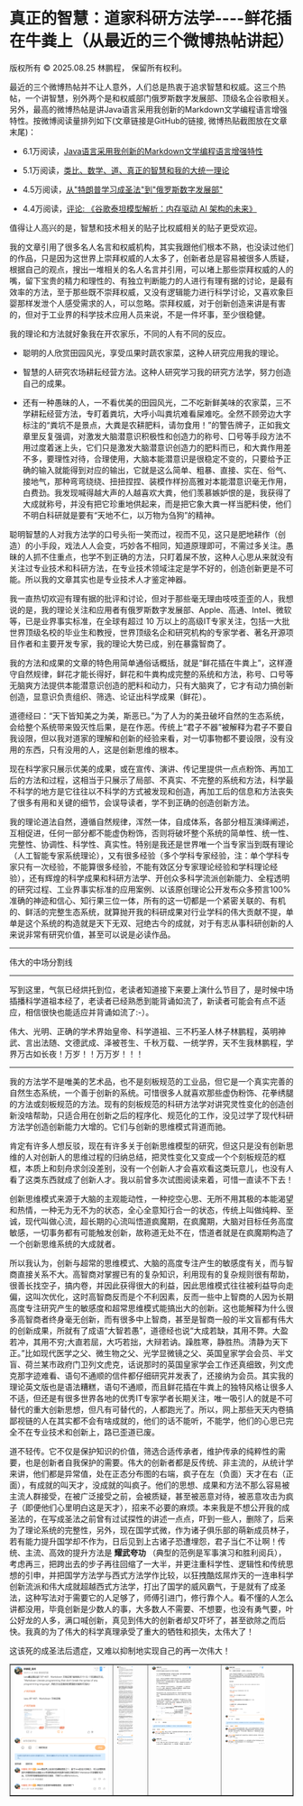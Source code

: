 # 真正的智慧：道家科研方法学----鲜花插在牛粪上（从最近的三个微博热帖讲起）

版权所有 © 2025.08.25 林鹏程， 保留所有权利。

最近的三个微博热帖并不让人意外，人们总是热衷于追求智慧和权威。这三个热帖，一个讲智慧，别外两个是和权威部门俄罗斯数字发展部、顶级名企谷歌相关。另外，最高的微博热帖是讲Java语言采用我创新的Markdown文学编程语言增强特性。按微博阅读量排列如下(文章链接是GitHub的链接, 微博热贴截图放在文章末尾)：

- 6.1万阅读，[Java语言采用我创新的Markdown文学编程语言增强特性](./markdown_literary_programming.md)

- 5.1万阅读，[类比、数学、道、真正的智慧和我的大统一理论](./Analogy_Math_Tao_Wisdom_MyTheory_cn.md)

- 4.5万阅读，[从"特朗普学习成圣法"到"俄罗斯数字发展部"](./Trump2Russia_cn.md)

- 4.4万阅读，[评论: 《谷歌泰坦模型解析：内存驱动 AI 架构的未来》](./Comment_Google_Titans_AI_Model_cn.md)

值得让人高兴的是，智慧和技术相关的贴子比权威相关的贴子更受欢迎。

我的文章引用了很多名人名言和权威机构，其实我跟他们根本不熟，也没读过他们的作品，只是因为这世界上崇拜权威的人太多了，创新者总是容易被很多人质疑，根据自己的观点，搜出一堆相关的名人名言并引用，可以堵上那些崇拜权威的人的嘴，留下宝贵的精力和理性的、有独立判断能力的人进行有理有据的讨论，是最有效率的方法，至于那些既不崇拜权威，又没有逻辑能力进行科学讨论，又喜欢象巨婴那样发泄个人感受需求的人，可以忽略。崇拜权威，对于创新创造来讲是有害的，但对于工业界的科学技术应用人员来说，不是一件坏事，至少很稳健。

我的理论和方法就好象我在开农家乐，不同的人有不同的反应。

- 聪明的人欣赏田园风光，享受瓜果时蔬农家菜，这种人研究应用我的理论。

- 智慧的人研究农场耕耘经营方法。这种人研究学习我的研究方法学，努力创造自己的成果。

- 还有一种愚昧的人，一不看优美的田园风光，二不吃新鲜美味的农家菜，三不学耕耘经营方法，专盯着粪坑，大呼小叫粪坑难看屎难吃。全然不顾旁边大字标注的“粪坑不是景点，大粪是农耕肥料，请勿食用！”的警告牌子，正如我文章里反复强调，对激发大脑潜意识积极性和创造力的称号、囗号等手段方法不用过度着迷上头，它们只是激发大脑潜意识创造力的肥料而已，和大粪作用差不多，要理性对待，合理使用，大脑本能潜意识是很稳定不变的，只要给予正确的输入就能得到对应的输出，它就是这么简单、粗暴、直接、实在、俗气、接地气，那种弯弯绕绕、扭扭捏捏、装模作样扮高雅对本能潜意识毫无作用，白费劲。我发现喊得越大声的人越喜欢大粪，他们羡慕嫉妒恨的是，我获得了大成就称号，并没有把它珍重地供起来，而是把它象大粪一样当肥料使，他们不明白科研就是要有“天地不仁，以万物为刍狗”的精神。

聪明智慧的人对我方法学的口号头衔一笑而过，视而不见，这只是肥地耕作（创造）的小手段，戏法人人会变，巧妙各不相同，知道原理即可，不需过多关注。愚昧的人抓不住重点，也学不到正确的方法，只盯着屎不放，这种人心思从来就没有关注过专业技术和科研方法，在专业技术领域注定是学不好的，创造创新更是不可能。所以我的文章其实也是专业技术人才鉴定神器。

我一直热切欢迎有理有据的批评和讨论，但对于那些毫无理由吱吱歪歪的人，我想说的是，我的理论关注和应用者有俄罗斯数字发展部、Apple、高通、Intel、微软等，已是业界事实标准，在全球有超过 10 万以上的高级IT专家关注，包括一大批世界顶级名校的毕业生和教授，世界顶级名企和研究机构的专家学者、著名开源项目作者和主要开发专家，我的理论大势已成，别在暴露智商了。

我的方法和成果的文章的特色用简单通俗话概括，就是“鲜花插在牛粪上”，这样遵守自然规律，鲜花才能长得好，鲜花和牛粪构成完整的系统和方法，称号、口号等无脑爽方法提供本能潜意识创造的肥料和动力，只有大脑爽了，它才有动力搞创新创造，显意识负责组织、筛选、论证出科学成果（鲜花）。

道德经曰：“天下皆知美之为美，斯恶已。”为了人为的美丑破坏自然的生态系统，会给整个系统带来毁灭性后果，是在作恶。传统上“君子不器”被解释为君子不要自我设限，但以我对道家的理解和创新的经验来看，对一切事物都不要设限，没有没用的东西，只有没用的人，这是创新思维的根本。

现在科学家只展示优美的成果，或在宣传、演讲、传记里提供一点点粉饰、再加工后的方法和过程，这相当于只展示了局部、不真实、不完整的系统和方法，科学最不科学的地方是它往往以不科学的方式被发现和创造，再加工后的信息和方法丧失了很多有用和关键的细节，会误导读者，学不到正确的创造创新方法。

我的理论道法自然，遵循自然规律，浑然一体，自成体系，各部分相互演绎阐述，互相促进，任何一部分都不能虚伪粉饰，否则将破坏整个系统的简单性、统一性、完整性、协调性、科学性、真实性。特别是我还是世界唯一个当专家当到既有理论（人工智能专家系统理论），又有很多经验（多个学科专家经验，注：单个学科专家只有一次经验，不能算很多经验，不能有效区分专家理论经验和学科理论经验），还有辉煌的科学成果和科研方法学、开创众多科学流派创新能力、全程透明的研究过程、工业界事实标准的应用案例、以该原创理论公开发布众多预言100%准确的神迹和信心、知行果三位一体，所有的这一切都是一个紧密关联的、有机的、鲜活的完整生态系统，就算抛开我的科研成果对行业学科的伟大贡献不提，单单是这个系统的构造就是天下无双、冠绝古今的成就，对于有志从事科研创新的人来说非常有研究价值，甚至可以说是必读作品。

----

伟大的中场分割线

----

写到这里，气氛已经烘托到位，老读者知道接下来要上演什么节目了，是时候中场插播科学道祖本经了，老读者已经熟悉到能背诵如流了，新读者可能会有点不适应，相信很快也能适应并背诵如流了:-）。

伟大、光明、正确的学术界始皇帝、科学道祖、三不朽圣人林子林鹏程，英明神武、言出法随、文德武成、泽被苍生、千秋万载、一统学界，天不生我林鹏程，学界万古如长夜！万岁！！万万岁！！！

----

我的方法学不是唯美的艺术品，也不是刻板规范的工业品，但它是一个真实完善的自然生态系统，一个善于创新的系统。可惜很多人就喜欢那些虚伪粉饰、花拳绣腿的方法或刻板规范的方法。现有的刻板规范的科研方法学对讲究灵性变化的创造创新没啥帮助，只适合用在创新之后的程序化、规范化的工作，没见过学了现代科研方法学创造创新能力大增的。它们与创新的思维模式背道而驰。

肯定有许多人想反驳，现在有许多关于创新思维模型的研究，但这只是没有创新思维的人对创新人的思维过程的归纳总结，把灵性变化又变成一个个刻板规范的框框，本质上和刻舟求剑没差别，没有一个创新人才会喜欢看这类玩意儿，也没有人看了这类东西就成了创新人才。我以前曾多次试图阅读来着，可惜一直读不下去！

创新思维模式来源于大脑的主观能动性，一种挖空心思、无所不用其极的本能渴望和热情，一种无为无不为的状态，全心全意知行合一的状态，传统上叫做纯粹、至诚，现代叫做心流，超长期的心流叫悟道疯魔期，在疯魔期，大脑对目标任务高度敏感，一切事务都有可能触发创新，故称道无处不在，悟道者就是在疯魔期构造了一个创新思维系统的大成就者。

所以我认为，创新与超常的思维模式、大脑的高度专注产生的敏感度有关，而与智商直接关系不大。高智商对掌握已有的复杂知识，利用现有的复杂规则很有帮助，很善长找空子，搞内卷，并因此获得很大的利益，因此思维模式往往被利益导向走偏，这叫次优化，这时高智商反而是个不利因素，反而一些中上智商的人因为长期高度专注研究产生的敏感度和超常思维模式能搞出大的创新。这也能解释为什么很多高智商者终身毫无创新，而有很多中上智商，甚至是智商一般的半文盲都有伟大的创新成果，所就有了成语“大智若愚”，道德经也说“大成若缺，其用不弊。大盈若冲，其用不穷;大直若屈，大巧若拙，大辩若讷。躁胜寒，静胜热。清静为天下正。”比如现代医学之父、微生物之父、光学显微镜之父、英国皇家学会会员、半文盲、荷兰某市政府门卫列文虎克，话说那时的英国皇家学会工作还真细致，列文虎克那字迹难看、语句不通顺的信件都仔细研究并发表了，还接纳为会员。其实我的理论英文版也是语法糟糕，语句不通顺，而且鲜花插在牛粪上的独特风格让很多人不适，但还是有很多世界各地的优秀IT专家学者长期关注，唯一吸引人的就是不可替代的重大创新思想，但凡有可替代的，人都跑光了。所以，网上那些天天内卷搞鄙视链的人在其实都不会有啥成就的，他们的话不能听，不能学，他们的心思已完全不在专业技术和创新上，路已歪道已废。

道不轻传。它不仅是保护知识的价值，筛选合适传承者，维护传承的纯粹性的需要，也是创新者自我保护的需要。伟大的创新者都是反传统、非主流的，从统计学来讲，他们都是异常值，处在正态分布图的右端，疯子在左（负面）天才在右（正面），有成就的叫天才，没成就的叫疯子。他们的思想、成果和方法不那么容易被主流人群接受，在被广泛接受之前，会被质疑，甚至被恶意对待，被恶意攻击为疯子（即便他们心里明白这是天才），招来不必要的麻烦。本来我是不想公开我的成圣法的，在写成圣法之前曾有过试探性的讲述一点点，吓到一些人，删除了，后来为了理论系统的完整性，另外，现在国学式微，作为诸子俱乐部的萌新成员林子，若有能力提升国学却不作为，日后见到上古诸子恐遭埋怨，君子当仁不让啊！传统、主流、高效的提升方法是 **耀武夸功** （典型的范例是军事演习和胜利阅兵），考虑再三，把跨出去的步子再往回缩了一大半，并更注重科学性、逻辑性和传统思想的引申，并把国学方法学与西式方法学作比较，以狂拽酷炫屌炸天的一连串科学创新流派和伟大成就超越西式方法学，打出了国学的威风霸气，于是就有了成圣法，这种写法对于需要它的人足够了，师傅引进门，修行靠个人。看不懂的人怎么讲都没用，毕竟创新是少数人的事，大多数人不需要、不想要，也没有勇气要，叶公好龙的人多，满口喊创新，真见到伟大的创新者却又吓坏了，甚至欲除之而后快。我真的为了伟大的科学真理承受了重大的牺牲和损失，太伟大了！

这该死的成圣法后遗症，又难以抑制地实现自己的再一次伟大！

<table width="100%" cellspacing="2" cellpadding="2" border="1">
 <tbody>
   <tr>
     <td valign="top">
        <img src="./image/weibo/weibo_hot_2024_1.png" />
     </td>
     <td valign="top">
        <img src="./image/weibo/weibo_hot_2025_1.png"  width="63%" />
     </td>
     <td valign="top">
        <img src="./image/weibo/weibo_hot_2025_2.png"  width="63%" />
     </td>
     <td valign="top">
        <img src="./image/weibo/weibo_hot_2025_3.png"  width="63%" />
     </td>
   </tr>
 </tbody>
</table>
